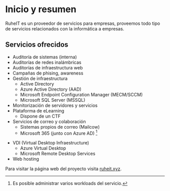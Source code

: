 # Inicio y resumen

RuheIT es un proveedor de servicios para empresas, proveemos todo tipo de servicios relacionados con la informática a empresas.

## Servicios ofrecidos

- Auditoría de sistemas (interna)
- Auditorías de redes inalámbricas
- Auditorías de infraestructura web
- Campañas de phising, awareness
- Gestión de infraestructura
    * Active Directory
    * Azure Active Directory (AAD)
    * Microsoft Endpoint Configuration Manager (MECM/SCCM)
    * Microsoft SQL Server (MSSQL)
- Monitorización de servidores y servicios
- Plataforma de eLearning
    * Dispone de un CTF
- Servicios de correo y colaboración
    * Sistemas propios de correo (Mailcow)
    * Microsoft 365 (junto con Azure AD) [^1]
[^1]: Es posible administrar varios workloads del servicio.
- VDI (Virtual Desktop Infraestructure)
    * Azure Virtual Desktop
    * Microsoft Remote Desktop Services
- Web hosting

Para visitar la página web del proyecto visita [ruheit.xyz](https://ruheit.xyz).